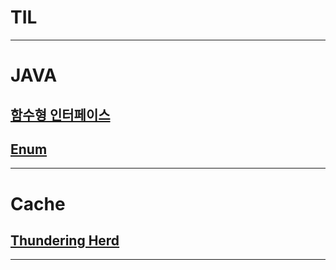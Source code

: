 # TIL

---
# JAVA

## [함수형 인터페이스](./240626/FunctionalInterface.md)
## [Enum](./240626/Enum.md)

---
# Cache

## [Thundering Herd](./240626/Thundering-Herd.md)

---